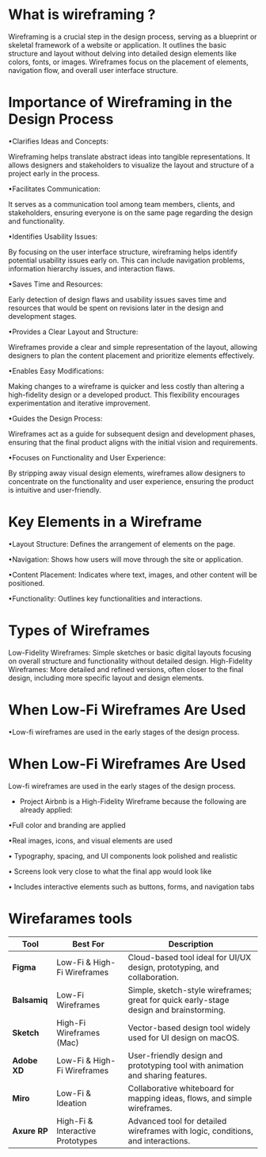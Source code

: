 # What is wireframing ?
Wireframing is a crucial step in the design process, serving as a blueprint or skeletal framework of a website or application. It outlines the basic structure and layout without delving into detailed design elements like colors, fonts, or images. Wireframes focus on the placement of elements, navigation flow, and overall user interface structure.

# Importance of Wireframing in the Design Process

•Clarifies Ideas and Concepts:

Wireframing helps translate abstract ideas into tangible representations. It allows designers and stakeholders to visualize the layout and structure of a project early in the process.

•Facilitates Communication:

It serves as a communication tool among team members, clients, and stakeholders, ensuring everyone is on the same page regarding the design and functionality.

•Identifies Usability Issues:

By focusing on the user interface structure, wireframing helps identify potential usability issues early on. This can include navigation problems, information hierarchy issues, and interaction flaws.

•Saves Time and Resources:

Early detection of design flaws and usability issues saves time and resources that would be spent on revisions later in the design and development stages.

•Provides a Clear Layout and Structure:

Wireframes provide a clear and simple representation of the layout, allowing designers to plan the content placement and prioritize elements effectively.

•Enables Easy Modifications:

Making changes to a wireframe is quicker and less costly than altering a high-fidelity design or a developed product. This flexibility encourages experimentation and iterative improvement.

•Guides the Design Process:

Wireframes act as a guide for subsequent design and development phases, ensuring that the final product aligns with the initial vision and requirements.

•Focuses on Functionality and User Experience:

By stripping away visual design elements, wireframes allow designers to concentrate on the functionality and user experience, ensuring the product is intuitive and user-friendly.

# Key Elements in a Wireframe

•Layout Structure: Defines the arrangement of elements on the page.

•Navigation: Shows how users will move through the site or application.

•Content Placement: Indicates where text, images, and other content will be positioned.

•Functionality: Outlines key functionalities and interactions.

# Types of Wireframes

Low-Fidelity Wireframes: Simple sketches or basic digital layouts focusing on overall structure and functionality without detailed design.
High-Fidelity Wireframes: More detailed and refined versions, often closer to the final design, including more specific layout and design elements.

# When Low-Fi Wireframes Are Used

•Low-fi wireframes are used in the early stages of the design process.

# When Low-Fi Wireframes Are Used

 Low-fi wireframes are used in the early stages of the design process.

- Project Airbnb is a High-Fidelity Wireframe because the following are already applied:

•Full color and branding are applied

•Real images, icons, and visual elements are used
 
• Typography, spacing, and UI components look polished and realistic
 
• Screens look very close to what the final app would look like
 
• Includes interactive elements such as buttons, forms, and navigation tabs

# Wirefarames tools 

| Tool         | Best For                         | Description                                                                            |
| ------------ | -------------------------------- | -------------------------------------------------------------------------------------- |
| **Figma**    | Low-Fi & High-Fi Wireframes      | Cloud-based tool ideal for UI/UX design, prototyping, and collaboration.               |
| **Balsamiq** | Low-Fi Wireframes                | Simple, sketch-style wireframes; great for quick early-stage design and brainstorming. |
| **Sketch**   | High-Fi Wireframes (Mac)         | Vector-based design tool widely used for UI design on macOS.                           |
| **Adobe XD** | Low-Fi & High-Fi Wireframes      | User-friendly design and prototyping tool with animation and sharing features.         |
| **Miro**     | Low-Fi & Ideation                | Collaborative whiteboard for mapping ideas, flows, and simple wireframes.              |
| **Axure RP** | High-Fi & Interactive Prototypes | Advanced tool for detailed wireframes with logic, conditions, and interactions.        |

